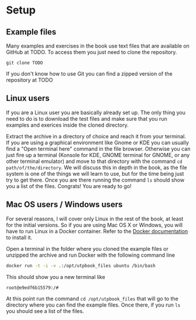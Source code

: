 # Setup

## Example files

Many examples and exercises in the book use text files that are available on GitHub at TODO. To access them you just need to clone the repository.

```
git clone TODO
```

If you don't know how to use Git you can find a zipped version of the repository at TODO

## Linux users

If you are a Linux user you are basically already set up. The only thing you need to do is to download the test files and make sure that you run examples and exerices inside the cloned directory.

Extract the archive in a directory of choice and reach it from your terminal. If you are using a graphical environment like Gnome or KDE you can usually find a "Open terminal here" command in the file browser. Otherwise you can just fire up a terminal (Konsole for KDE, GNOME terminal for GNOME, or any other terminal emulator) and move to that directory with the command `cd path/of/the/directory`. We will discuss this in depth in the book, as the file system is one of the things we will learn to use, but for the time being just try to get there. Once you are there running the command `ls` should show you a list of the files. Congrats! You are ready to go!

## Mac OS users / Windows users

For several reasons, I will cover only Linux in the rest of the book, at least for the initial versions. So if you are using Mac OS X or Windows, you will have to run Linux in a Docker container. Refer to the [Docker documentation](https://docs.docker.com/install/) to install it.

Open a terminal in the folder where you cloned the example files or unzipped the archive and run Docker with the following command line

``` sh
docker run -t -i -v .:/opt/utpbook_files ubuntu /bin/bash
```

This should show you a new terminal like

``` sh
root@e9edf6b15579:/#
```

At this point run the command `cd /opt/utpbook_files` that will go to the directory where you can find the example files. Once there, if you run `ls` you should see a list of the files.

